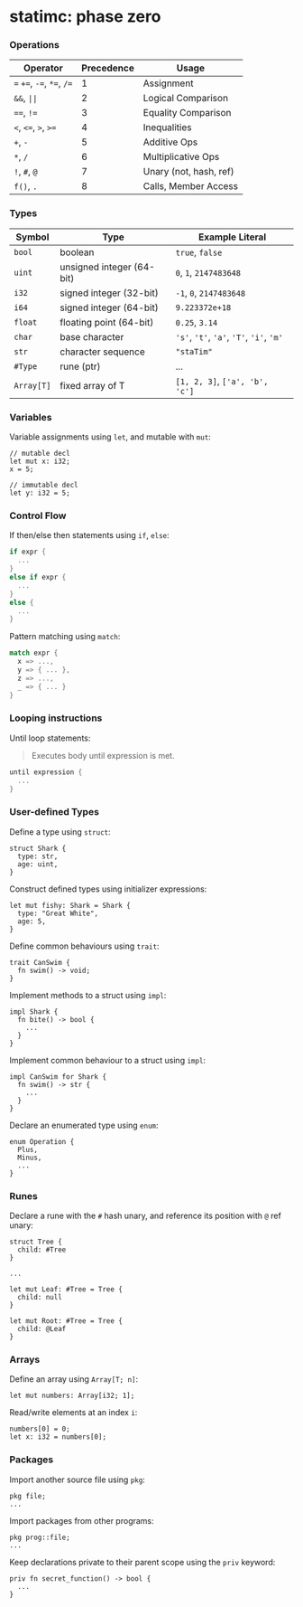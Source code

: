 
# statimc: phase zero

### Operations

| Operator | Precedence | Usage 
|----------|------------|------
| `=` `+=`, `-=`, `*=`, `/=` | 1 | Assignment
| `&&`, `\|\|` | 2 | Logical Comparison
| `==`, `!=` | 3 | Equality Comparison
| `<`, `<=`, `>`, `>=` | 4 | Inequalities
| `+`, `-` | 5 | Additive Ops
| `*`, `/` | 6 | Multiplicative Ops
| `!`, `#`, `@` | 7 | Unary (not, hash, ref)
| `f()`, `.` | 8 | Calls, Member Access

### Types

| Symbol | Type | Example Literal
|--------|------|----------------
| `bool` | boolean | `true`, `false`
| `uint` | unsigned integer (64-bit) | `0`, `1`, `2147483648`
| `i32`  | signed integer (32-bit) | `-1`, `0`, `2147483648`
| `i64`  | signed integer (64-bit) | `9.223372e+18`
| `float` | floating point (64-bit) | `0.25`, `3.14`
| `char` | base character | `'s'`, `'t'`, `'a'`, `'T'`, `'i'`, `'m'`
| `str` | character sequence | `"staTim"` 
| `#Type` | rune (ptr) | ...
| `Array[T]` | fixed array of T | `[1, 2, 3]`, `['a', 'b', 'c']`

### Variables

Variable assignments using `let`, and mutable with `mut`:
```
// mutable decl
let mut x: i32;
x = 5;

// immutable decl
let y: i32 = 5;
```

### Control Flow

If then/else then statements using `if`, `else`:

```rs
if expr {
  ...
}
else if expr {
  ...
}
else {
  ...
}
```

Pattern matching using `match`:

```rs
match expr {
  x => ...,
  y => { ... },
  z => ...,
  _ => { ... }
}
```

### Looping instructions

Until loop statements:
> Executes body until expression is met.
```rs
until expression {
  ...
}
```

### User-defined Types

Define a type using `struct`:
```
struct Shark {
  type: str,
  age: uint,
}
```
Construct defined types using initializer expressions:
```
let mut fishy: Shark = Shark {
  type: "Great White",
  age: 5,
}
```
Define common behaviours using `trait`:
```
trait CanSwim {
  fn swim() -> void;
}
```
Implement methods to a struct using `impl`:
```
impl Shark {
  fn bite() -> bool {
    ...
  }
}
```
Implement common behaviour to a struct using `impl`:
```
impl CanSwim for Shark {
  fn swim() -> str { 
    ...
  }
}
```
Declare an enumerated type using `enum`:
```
enum Operation {
  Plus,
  Minus,
  ...
}
```

### Runes

Declare a rune with the `#` hash unary, and reference its position with `@` ref unary:
```
struct Tree {
  child: #Tree
}

...

let mut Leaf: #Tree = Tree {
  child: null
}

let mut Root: #Tree = Tree {
  child: @Leaf
}
```

### Arrays

Define an array using `Array[T; n]`:
```
let mut numbers: Array[i32; 1];
```
Read/write elements at an index `i`:
```
numbers[0] = 0;
let x: i32 = numbers[0];
```

### Packages

Import another source file using `pkg`:
```
pkg file;
...
```
Import packages from other programs:
```
pkg prog::file;
...
```
Keep declarations private to their parent scope using the `priv` keyword:
```
priv fn secret_function() -> bool {
  ...
}
```
